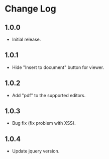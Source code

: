 # Change Log

## 1.0.0

* Initial release.

## 1.0.1

* Hide "Insert to document" button for viewer.

## 1.0.2

* Add "pdf" to the supported editors.

## 1.0.3

* Bug fix (fix problem with XSS).

## 1.0.4

* Update jquery version.